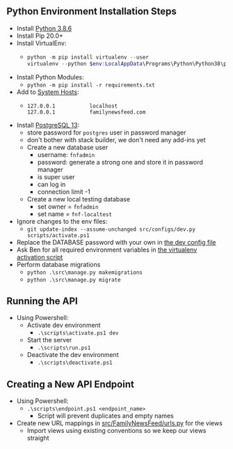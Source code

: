 ## Python Environment Installation Steps

-   Install [Python 3.8.6](https://www.python.org/downloads/release/python-386/ "Download Python 3.8.6")
-   Install Pip 20.0+
-   Install VirtualEnv:
    -   ```powershell
        python -m pip install virtualenv --user
        virtualenv --python $env:LocalAppData\Programs\Python\Python38\python.exe venv
        ```
-   Install Python Modules:
    -   `python -m pip install -r requirements.txt`
-   Add to [System Hosts](file:///C:/Windows/System32/drivers/etc/hosts "Click to go to Windows Host File"):
    -   ```
        127.0.0.1           localhost
        127.0.0.1           familynewsfeed.com
        ```
-   Install [PostgreSQL 13](https://www.enterprisedb.com/downloads/postgres-postgresql-downloads "Download PostgreSQL 13"):
    -   store password for `postgres` user in password manager
    -   don't bother with stack builder, we don't need any add-ins yet
    -   Create a new database user
        -   username: `fnfadmin`
        -   password: generate a strong one and store it in password manager
        -   is super user
        -   can log in
        -   connection limit -1
    -   Create a new local testing database
        -   set owner = `fnfadmin`
        -   set name = `fnf-localtest`
-   Ignore changes to the env files:
    -   `git update-index --assume-unchanged src/configs/dev.py scripts/activate.ps1`
-   Replace the DATABASE password with your own in [the dev config file](./src/config/dev.py)
-   Ask Ben for all required environment variables in [the virtualenv activation script](./scripts/activate.ps1)
-   Perform database migrations
    -   `python .\src\manage.py makemigrations`
    -   `python .\src\manage.py migrate`

## Running the API

-   Using Powershell:
    -   Activate dev environment
        -   `.\scripts\activate.ps1 dev`
    -   Start the server
        -   `.\scripts\run.ps1`
    -   Deactivate the dev environment
        -   `.\scripts\deactivate.ps1`

## Creating a New API Endpoint

-   Using Powershell:
    -   `.\scripts\endpoint.ps1 <endpoint_name>`
        -   Script will prevent duplicates and empty names
-   Create new URL mappings in [src/FamilyNewsFeed/urls.py](./src/FamilyNewsFeed/urls.py) for the views
    -   Import views using existing conventions so we keep our views straight
